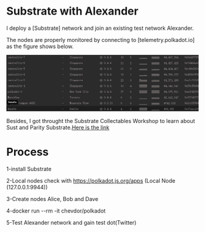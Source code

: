 # Substrate with Alexander 

I deploy a [Substrate] network and join an existing test network Alexander.

The nodes are properly monitored by connecting to [telemetry.polkadot.io] as the figure shows below.

![image](https://github.com/AnnaXJGe/chains/blob/master/test.png)


Besides, I got throught the Substrate Collectables Workshop to learn about Sust and Parity Substrate.[Here is the link](https://github.com/AnnaXJGe/substratekitties)


# Process

1-install Substrate

2-Local nodes check with https://polkadot.js.org/apps
(Local Node (127.0.0.1:9944))

3-Create nodes Alice, Bob and Dave

4-docker run --rm -it chevdor/polkadot

5-Test Alexander network and gain test dot(Twitter)

